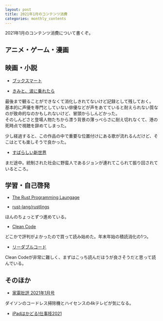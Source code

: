 ```yaml
---
layout: post
title: 2021年1月のコンテンツ消費
categories: monthly_contents
---
```


2021年1月のコンテンツ消費について書くぞ。

## アニメ・ゲーム・漫画


## 映画・小説

- [ブックスマート](https://www.netflix.com/title/81061054?s=i&trkid=250311567)



- [きみと、波に乗れたら](https://amzn.to/385709i)

最後まで観ることができなくて消化しきれてないけど記録として残しておく。  
基本的に声優を専門としていない俳優などが声をあてていると耐えられない質なのが致命的なのかもしれないけど、冒頭からしんどかった。  
そのしんどさと登場人物たちから漂う背景の薄っぺらさに耐え切れなくて、港の死時点で視聴を辞めてしまった。

少し経過すると、この作品の中で重要な位置付けにある歌が流れるんだけど、そこはとても楽しそうで良かった。


- [すばらしい新世界](https://amzn.to/3lavsJu)

まだ途中。統制された社会に野蛮人であるジョンが連れてこられて振り回されているところ。


## 学習・自己啓発
- [The Rust Programming Laungage](https://doc.rust-jp.rs/book-ja/title-page.html)

- [rust-lang/rustlings](https://github.com/rust-lang/rustlings)

ほんのちょっとずつ進めている。

- [Clean Code](https://amzn.to/3ryiw4x)

どこかで評判がよかったので買って読み始めた。年末年始の積読消化の1つ。

- [リーダブルコード](https://amzn.to/38qPyvO)

Clean Codeが非常に難しく、まずはこっち読んだほうが良さそうだと思って読んでいる。


## そのほか

- [家電批評 2021年1月号](https://amzn.to/3aMqelG)

ダイソンのコードレス掃除機とハイセンスの4kテレビが気になる。

- [iPadはかどる!仕事技2021](https://amzn.to/356S8oF)

